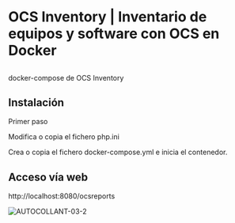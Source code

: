 # OCS Inventory | Inventario de equipos y software con OCS en Docker
## 
docker-compose de OCS Inventory
## Instalación
Primer paso <br><p>
Modifica o copia el fichero php.ini <br><p>
Crea o copia el fichero docker-compose.yml e inicia el contenedor. <br><p>
## Acceso vía web
http://localhost:8080/ocsreports<p>
![AUTOCOLLANT-03-2](https://github.com/JLalib/docker-ocsinventory/assets/57844755/410b265d-ec85-4c9b-9fb7-aa33d4bbc997)
